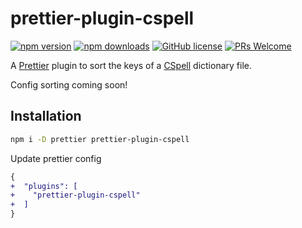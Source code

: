 # prettier-plugin-cspell

[![npm version](https://badge.fury.io/js/prettier-plugin-cspell.svg)][npm]
[![npm downloads](https://img.shields.io/npm/dw/prettier-plugin-cspell?logo=npm&label=NPM%20downloads&cacheSeconds=3600)][npm]
[![GitHub license](https://img.shields.io/github/license/sjwall/prettier-plugin-cspell)][license]
[![PRs Welcome](https://img.shields.io/badge/PRs-welcome-brightgreen.svg?style=flat)][pr]

A [Prettier] plugin to sort the keys of a [CSpell] dictionary file.

Config sorting coming soon!

## Installation

```sh
npm i -D prettier prettier-plugin-cspell
```

Update prettier config

```diff
{
+  "plugins": [
+    "prettier-plugin-cspell"
+  ]
}
```

[prettier]: https://github.com/prettier/prettier
[cspell]: https://cspell.org/
[license]: https://github.com/sjwall/prettier-plugin-cspell/blob/main/LICENSE
[npm]: https://www.npmjs.com/package/prettier-plugin-cspell
[pr]: http://makeapullrequest.com
